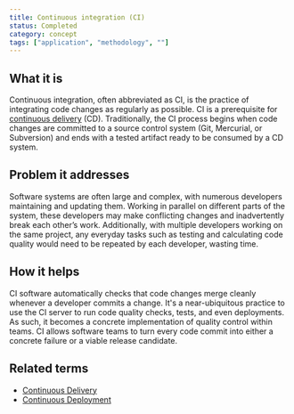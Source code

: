 ```yaml
---
title: Continuous integration (CI)
status: Completed 
category: concept
tags: ["application", "methodology", ""]
---
```


## What it is 

Continuous integration, often abbreviated as CI, is the practice of integrating code changes as regularly as possible. 
CI is a prerequisite for [continuous delivery](/continuous-delivery/) (CD). 
Traditionally, the CI process begins when code changes are committed to a source control system (Git, Mercurial, or Subversion) 
and ends with a tested artifact ready to be consumed by a CD system. 

## Problem it addresses

Software systems are often large and complex, with numerous developers maintaining and updating them. 
Working in parallel on different parts of the system, 
these developers may make conflicting changes and inadvertently break each other’s work. 
Additionally, with multiple developers working on the same project, 
any everyday tasks such as testing and calculating code quality would need to be repeated by each developer, wasting time.

## How it helps

CI software automatically checks that code changes merge cleanly whenever a developer commits a change. 
It's a near-ubiquitous practice to use the CI server to run code quality checks, tests, and even deployments. 
As such, it becomes a concrete implementation of quality control within teams. 
CI allows software teams to turn every code commit into either a concrete failure or a viable release candidate.

## Related terms

* [Continuous Delivery](/continuous-delivery/)
* [Continuous Deployment](/continuous-deployment/)
